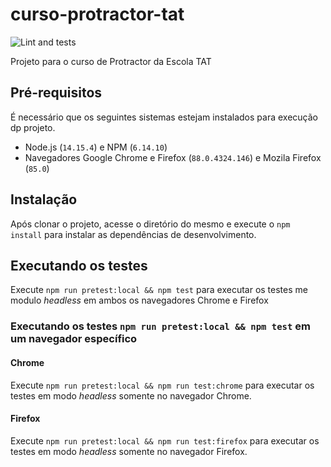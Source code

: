   # curso-protractor-tat

  ![Lint and tests](https://github.com/anacosantos/test_architecture/workflows/Lint%20and%20tests/badge.svg)
  
  Projeto para o curso de Protractor da Escola TAT

  ## Pré-requisitos

  É necessário que os seguintes sistemas estejam instalados para execução dp projeto.

  - Node.js (`14.15.4`) e NPM (`6.14.10`)
  - Navegadores Google Chrome e Firefox (`88.0.4324.146`) e Mozila Firefox (`85.0`)
  
  ## Instalação

  Após clonar o projeto, acesse o diretório do mesmo e execute o `npm install` para instalar as dependências de desenvolvimento.

  ## Executando os testes

  Execute `npm run pretest:local && npm test` para executar os testes me modulo _headless_ em ambos os navegadores Chrome e Firefox

  ### Executando os testes `npm run pretest:local && npm test` em um navegador específico

  #### Chrome

  Execute `npm run pretest:local && npm run test:chrome` para executar os testes em modo _headless_ somente no navegador Chrome.

  #### Firefox

  Execute `npm run pretest:local && npm run test:firefox` para executar os testes em modo _headless_ somente no navegador Firefox.

